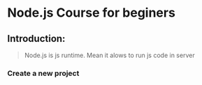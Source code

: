 # Node.js Course for beginers

## Introduction:
> Node.js is js runtime. Mean it alows to run js code in server

### Create a new project
